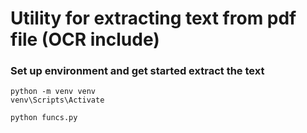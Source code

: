 # Utility for extracting text from pdf file (OCR include)
### Set up environment and get started extract the text
```
python -m venv venv
venv\Scripts\Activate
```
```
python funcs.py
```
